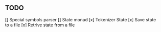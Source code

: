 ## TODO

[] Special symbols parser
[] State monad
[x] Tokenizer State
[x] Save state to a file
[x] Retrive state from a file
